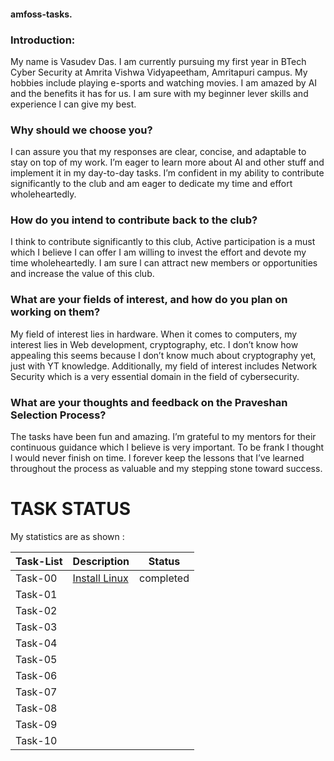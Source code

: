 #### amfoss-tasks.

### Introduction:

My name is Vasudev Das. I am currently pursuing my first year in BTech Cyber Security at Amrita Vishwa Vidyapeetham, Amritapuri campus. My hobbies include playing e-sports and watching movies. I am amazed by AI and the benefits it has for us. I am sure with my beginner lever skills and experience l can give my best.

### Why should we choose you?

 I can assure you that my responses are clear, concise, and adaptable to stay on top of my work. I’m eager to learn more about AI and other stuff and implement it in my day-to-day tasks. I’m confident in my ability to contribute significantly to the club and am eager to dedicate my time and effort wholeheartedly.

### How do you intend to contribute back to the club?

I think to contribute significantly to this club, Active participation is a  must which I believe I can offer I am willing to invest the effort and devote my time wholeheartedly. I am sure l can attract new members or opportunities and increase the value of this club.

 ### What are your fields of interest, and how do you plan on working on them?

 My field of interest lies in hardware. When it comes to computers, my interest lies in Web development, cryptography, etc. I don’t know how appealing this seems because I don’t know much about cryptography yet, just with YT knowledge. Additionally, my field of interest includes Network Security which is a very essential domain in the field of cybersecurity.

 ### What are your thoughts and feedback on the Praveshan Selection Process?
 The tasks have been fun and amazing. I’m grateful to my mentors for their continuous guidance which l believe is very important. To be frank I thought l would never finish on time. l forever keep the lessons that I’ve learned throughout the process as valuable and my stepping stone toward success.

# TASK STATUS
My statistics are as shown :

| Task-List  | Description  | Status     |
|------------|--------------|------------|
| Task-00    | <a href="https://github.com/Vasudev-Das/amfoss-tasks./tree/1cddca6464f96c1aa9bd2cb33f929c9af7d76128/task-00">Install Linux</a>           | completed  |
| Task-01    |              |            |
| Task-02    |              |            |
| Task-03    |              |            |              
| Task-04    |              |            |
| Task-05    |              |            |
| Task-06    |              |            |
| Task-07    |              |            | 
| Task-08    |              |            | 
| Task-09    |              |            |  
| Task-10    |              |            |  
